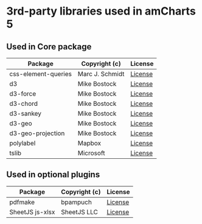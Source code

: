 # 3rd-party libraries used in amCharts 5

## Used in Core package

|Package|Copyright (c)|License|
|-------|-------------|-------|
|css-element-queries|Marc J. Schmidt|[License](https://github.com/marcj/css-element-queries/blob/master/LICENSE)|
|d3|Mike Bostock|[License](https://github.com/d3/d3/blob/master/LICENSE)|
|d3-force|Mike Bostock|[License](https://github.com/d3/d3-force/blob/master/LICENSE)|
|d3-chord|Mike Bostock|[License](https://github.com/d3/d3-fchord/blob/master/LICENSE)|
|d3-sankey|Mike Bostock|[License](https://github.com/d3/d3-sankey/blob/master/LICENSE)|
|d3-geo|Mike Bostock|[License](https://github.com/d3/d3-geo/blob/master/LICENSE)|
|d3-geo-projection|Mike Bostock|[License](https://github.com/d3/d3-geo-projection/blob/master/LICENSE)|
|polylabel|Mapbox|[License](https://github.com/mapbox/polylabel/blob/master/LICENSE)|
|tslib|Microsoft|[License](https://github.com/microsoft/tslib/blob/master/LICENSE.txt)|


## Used in optional plugins

|Package|Copyright (c)|License|
|-------|-------------|-------|
|pdfmake|bpampuch|[License](https://github.com/bpampuch/pdfmake/blob/master/LICENSE)|
|SheetJS js-xlsx|SheetJS LLC|[License](https://github.com/SheetJS/js-xlsx/blob/master/LICENSE)|
